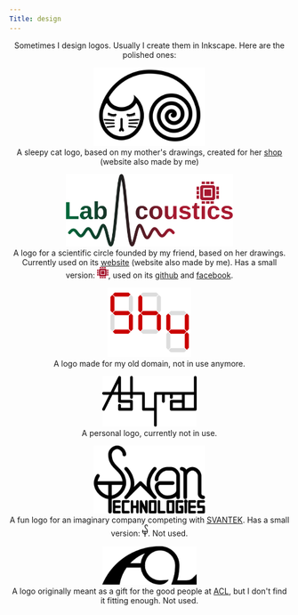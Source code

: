 ```yaml
---
Title: design
---
```

<center>
Sometimes I design logos. Usually I create them in Inkscape. Here are the polished ones:

<img width="200" src="/media/images/rosa_thick.svg"><br>
A sleepy cat logo, based on my mother's drawings, created for her
[shop](https://rosa.robi.to) (website also made by me)


<img width="300" src="/media/images/LabAcousticsAGH_grad.svg"><br>
A logo for a scientific circle founded by my friend, based on her drawings.
Currently used on its [website](http://labacoustics.agh.edu.pl) (website also
made by me). Has a small version:
<img width="20" src="/media/images/LabAcoustics_proc.svg">, used on its
[github](https://github.com/LabAcoustics) and
[facebook](https://facebook.com/LabAcoustics).

<img width="150" src="/media/images/5hy.proto.svg"><br>
A logo made for my old domain, not in use anymore.

<img width="170" src="/media/images/Ashymad2.1.svg"><br>
A personal logo, currently not in use.


<img width="200" src="/media/images/STfull.svg"><br>
A fun logo for an imaginary company competing with [SVANTEK](https://svantek.com). Has a small version: <img width="10" src="/media/images/ST.svg">. Not used.


<img width="170" src="/media/images/ACL.svg"><br>
A logo originally meant as a gift for the good people at [ACL](https://acloserlisten.com/), but I don't find it fitting enough. Not used.

